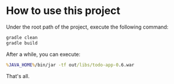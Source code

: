 # How to use this project

Under the root path of the project, execute the following command:
```cmd
gradle clean
gradle build
```
After a while, you can execute:
```cmd
%JAVA_HOME%/bin/jar -tf out/libs/todo-app-0.6.war
```

That's all.